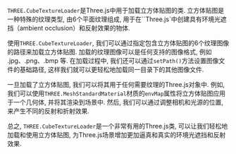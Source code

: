 `THREE.CubeTextureLoader`是Three.js中用于加载立方体贴图的类. 立方体贴图是一种特殊的纹理类型, 由6个平面纹理组成, 用于在``Three.js`中创建具有环境光遮挡（ambient occlusion）和反射效果的物体. 

使用`THREE.CubeTextureLoader`, 我们可以通过指定包含立方体贴图的6个纹理图像的路径来加载立方体贴图. 加载的纹理图像可以是任何支持的图像格式, 例如 .jpg、.png、.bmp 等. 在加载过程中, 我们还可以通过`setPath()`方法设置图像文件的基础路径, 这样我们就可以更轻松地加载同一目录下的其他图像文件. 

一旦加载了立方体贴图, 我们可以将其用于任何需要纹理的Three.js对象中. 例如, 我们可以使用`THREE.MeshStandardMaterial`材质的`envMap`属性将立方体贴图应用于一个几何体, 并将其渲染到场景中. 然后, 我们可以通过调整相机和光源的位置, 来产生不同的反射和折射效果. 

总之, `THREE.CubeTextureLoader`是一个非常有用的Three.js类, 可以让我们轻松地加载和使用立方体贴图, 为Three.js场景增加更加逼真和真实的环境光遮挡和反射效果. 